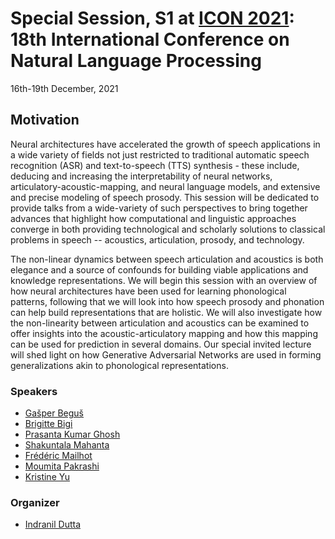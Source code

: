 <!-- # Representation of speech, articulatory dynamics, prosody and language in layers. What do the models know? -->
# Special Session, S1 at [ICON 2021](http://icon2021.nits.ac.in/): 18th International Conference on Natural Language Processing 
16th-19th December, 2021 
## Motivation
Neural architectures have accelerated the growth of speech applications in a wide variety of fields not just restricted to traditional automatic speech recognition (ASR) and text-to-speech (TTS) synthesis - these include, deducing and increasing the interpretability of neural networks, articulatory-acoustic-mapping, and neural language models, and extensive and precise modeling of speech prosody. This session will be dedicated to provide talks from a wide-variety of such perspectives to bring together advances that highlight how computational and linguistic approaches converge in both providing technological and scholarly solutions to classical problems in speech -- acoustics, articulation, prosody, and technology.

The non-linear dynamics between speech articulation and acoustics is both elegance and a source of confounds for building viable applications and knowledge representations. We will begin this session with an overview of how neural architectures have been used for learning phonological patterns, following that we will look into how speech prosody and phonation can help build representations that are holistic. We will also investigate how the non-linearity between articulation and acoustics can be examined to offer insights into the acoustic-articulatory mapping and how this mapping can be used for prediction in several domains. Our special invited lecture will shed light on how Generative Adversarial Networks are used in forming generalizations akin to phonological representations.

### Speakers

- [Gašper Beguš](https://gbegus.github.io/)
- [Brigitte Bigi](http://www2.lpl-aix.fr/~bigi/)
- [Prasanta Kumar Ghosh](http://www.ee.iisc.ac.in/new/people/faculty/prasantg/)
- [Shakuntala Mahanta](https://www.iitg.ac.in/hss/faculty_page_profile.php?name=MzgvUVFIK2oydWpTaXFzNUJOUkExZz09)
- [Frédéric Mailhot](https://carleton.ca/cognitivescience/people/fred-mailhot/)
- [Moumita Pakrashi](https://www.researchgate.net/profile/Moumita-Pakrashi)
- [Kristine Yu](https://www.krisyu.org/)

### Organizer
 - [Indranil Dutta](https://duttalab.github.io/indranil.html)



